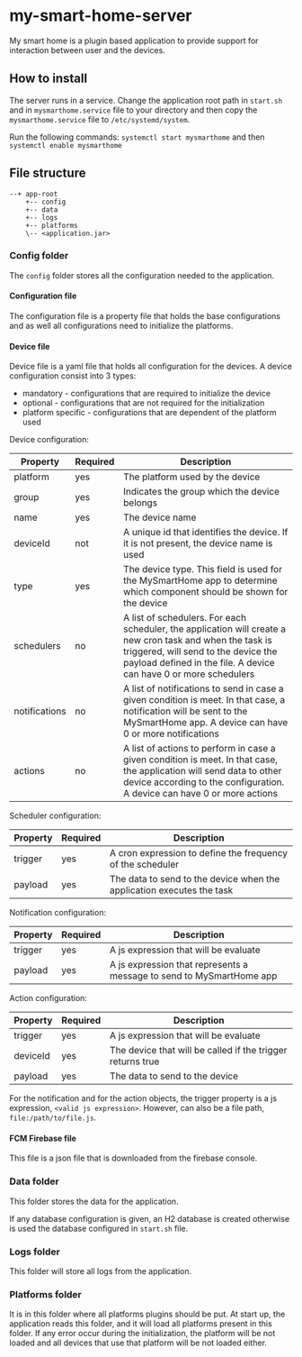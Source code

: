 # my-smart-home-server
My smart home is a plugin based application to provide support for interaction between user and the devices.

## How to install
The server runs in a service. Change the application root path in `start.sh` and in `mysmarthome.service` file to your directory and then copy the `mysmarthome.service` file to `/etc/systemd/system`.

Run the following commands: `systemctl start mysmarthome` and then `systemctl enable mysmarthome`

## File structure
```
--+ app-root
    +-- config
    +-- data
    +-- logs
    +-- platforms
    \-- <application.jar>
```

### Config folder
The `config` folder stores all the configuration needed to the application.

#### Configuration file
The configuration file is a property file that holds the base configurations and as well all configurations need to initialize the platforms.

#### Device file
Device file is a yaml file that holds all configuration for the devices. A device configuration consist into 3 types:
* mandatory - configurations that are required to initialize the device
* optional - configurations that are not required for the initialization
* platform specific - configurations that are dependent of the platform used

Device configuration:

| Property      | Required | Description |
| ----------- | ----------- | ---- |
| platform | yes | The platform used by the device |
| group      | yes       | Indicates the group which the device belongs |
| name   | yes      |  The device name |
| deviceId   | not        |  A unique id that identifies the device. If it is not present, the device name is used |
| type   | yes        |  The device type. This field is used for the MySmartHome app to determine which component should be shown for the device |
| schedulers   | no        |  A list of schedulers. For each scheduler, the application will create a new cron task and when the task is triggered, will send to the device the payload defined in the file. A device can have 0 or more schedulers  |
| notifications   | no        |  A list of notifications to send in case a given condition is meet. In that case, a notification will be sent to the MySmartHome app. A device can have 0 or more notifications  |
| actions   | no        |  A list of actions to perform in case a given condition is meet. In that case, the application will send data to other device according to the configuration. A device can have 0 or more actions  |


Scheduler configuration:

| Property      | Required | Description |
| ----------- | ----------- | ---- |
| trigger | yes | A cron expression to define the frequency of the scheduler |
|  payload      | yes       | The data to send to the device when the application executes the task |

Notification configuration:

| Property      | Required | Description |
| ----------- | ----------- | ---- |
| trigger | yes | A js expression that will be evaluate |
|  payload      | yes       | A js expression that represents a message to send to MySmartHome app |


Action configuration:

| Property      | Required | Description |
| ----------- | ----------- | ---- |
| trigger | yes | A js expression that will be evaluate |
| deviceId | yes | The device that will be called if the trigger returns true |
|  payload      | yes       | The data to send to the device |

For the notification and for the action objects, the trigger property is a js expression, `<valid js expression>`. However, can also be a file path, `file:/path/to/file.js`.

#### FCM Firebase file
This file is a json file that is downloaded from the firebase console. 

### Data folder
This folder stores the data for the application.

If any database configuration is given, an H2 database is created otherwise is used the database configured in `start.sh` file.

### Logs folder
This folder will store all logs from the application.

### Platforms folder
It is in this folder where all platforms plugins should be put. At start up, the application reads this folder, and it will load all platforms present in this folder. If any error occur during the initialization, the platform will be not loaded and all devices that use that platform will be not loaded either.  